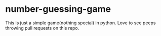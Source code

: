 # number-guessing-game
This is just a simple game(nothing special) in python. Love to see peeps throwing pull requests on this repo. 
